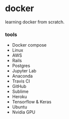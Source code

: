 # docker
learning docker from scratch.

### tools
- Docker compose
- Linux
- AWS
- Rails
- Postgres
- Jupyter Lab
- Anaconda
- Travis CI
- GitHub
- Sublime
- Heroku
- Tensorflow & Keras
- Ubuntu
- Nvidia GPU
